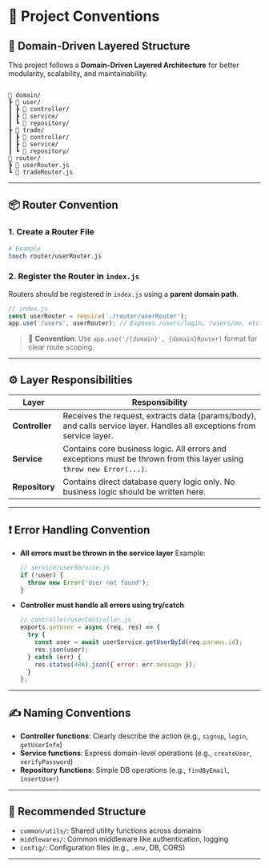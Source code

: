 # 📘 Project Conventions

## 🧩 Domain-Driven Layered Structure

This project follows a **Domain-Driven Layered Architecture** for better modularity, scalability, and maintainability.

```

📁 domain/
┣ 📁 user/
┃ ┣ 📁 controller/
┃ ┣ 📁 service/
┃ ┗ 📁 repository/
┣ 📁 trade/
┃ ┣ 📁 controller/
┃ ┣ 📁 service/
┃ ┗ 📁 repository/
📁 router/
┣ 📄 userRouter.js
┗ 📄 tradeRouter.js

```

---

## 📦 Router Convention

### 1. Create a Router File

```bash
# Example
touch router/userRouter.js
````

### 2. Register the Router in `index.js`

Routers should be registered in `index.js` using a **parent domain path**.

```js
// index.js
const userRouter = require('./router/userRouter');
app.use('/users', userRouter); // Exposes /users/login, /users/me, etc.
```

> 📌 **Convention**: Use `app.use('/{domain}', {domain}Router)` format for clear route scoping.

---

## ⚙️ Layer Responsibilities

| Layer          | Responsibility                                                                                                         |
| -------------- | ---------------------------------------------------------------------------------------------------------------------- |
| **Controller** | Receives the request, extracts data (params/body), and calls service layer. Handles all exceptions from service layer. |
| **Service**    | Contains core business logic. All errors and exceptions must be thrown from this layer using `throw new Error(...)`.   |
| **Repository** | Contains direct database query logic only. No business logic should be written here.                                   |

---

## ❗ Error Handling Convention

* **All errors must be thrown in the service layer**
  Example:

  ```js
  // service/userService.js
  if (!user) {
    throw new Error('User not found');
  }
  ```

* **Controller must handle all errors using try/catch**

  ```js
  // controller/userController.js
  exports.getUser = async (req, res) => {
    try {
      const user = await userService.getUserById(req.params.id);
      res.json(user);
    } catch (err) {
      res.status(400).json({ error: err.message });
    }
  };
  ```

---

## ✍️ Naming Conventions

* **Controller functions**: Clearly describe the action (e.g., `signup`, `login`, `getUserInfo`)
* **Service functions**: Express domain-level operations (e.g., `createUser`, `verifyPassword`)
* **Repository functions**: Simple DB operations (e.g., `findByEmail`, `insertUser`)

---

## 🧪 Recommended Structure

* `common/utils/`: Shared utility functions across domains
* `middlewares/`: Common middleware like authentication, logging
* `config/`: Configuration files (e.g., `.env`, DB, CORS)

---
